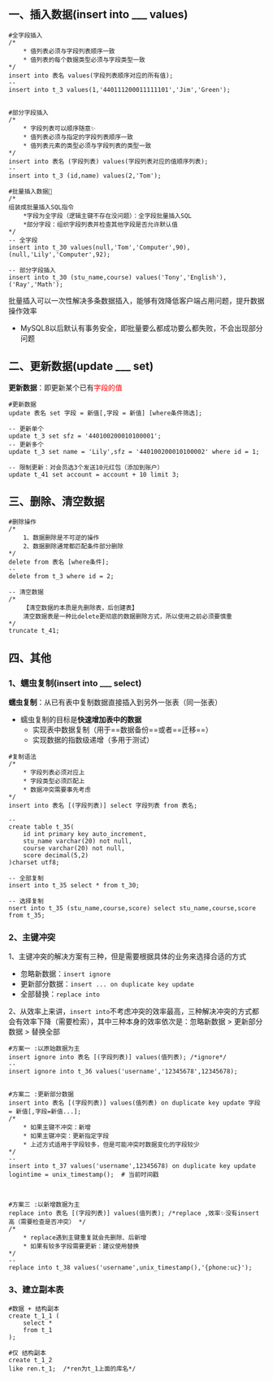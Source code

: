 ## 一、插入数据(insert into ___ values)

```mysql
#全字段插入
/*
	* 值列表必须与字段列表顺序一致
	* 值列表的每个数据类型必须与字段类型一致
*/
insert into 表名 values(字段列表顺序对应的所有值);
--
insert into t_3 values(1,'440111200011111101','Jim','Green');


#部分字段插入
/*
	* 字段列表可以顺序随意✨
	* 值列表必须与指定的字段列表顺序一致
	* 值列表元素的类型必须与字段列表的类型一致
*/
insert into 表名 (字段列表) values(字段列表对应的值顺序列表);
--
insert into t_3 (id,name) values(2,'Tom');

#批量插入数据💖
/*
组装成批量插入SQL指令
	*字段为全字段（逻辑主键不存在没问题）：全字段批量插入SQL
	*部分字段：组织字段列表并检查其他字段是否允许默认值
*/
-- 全字段
insert into t_30 values(null,'Tom','Computer',90),(null,'Lily','Computer',92);

-- 部分字段插入
insert into t_30 (stu_name,course) values('Tony','English'),('Ray','Math');
```

批量插入可以一次性解决多条数据插入，能够有效降低客户端占用问题，提升数据操作效率

* MySQL8以后默认有事务安全，即批量要么都成功要么都失败，不会出现部分问题



## 二、更新数据(update ___  set)

**更新数据**：即更新某个已有<span style="color: red;">字段的值</span>

```mysql
#更新数据
update 表名 set 字段 = 新值[,字段 = 新值] [where条件筛选];

-- 更新单个
update t_3 set sfz = '440100200010100001';
-- 更新多个
update t_3 set name = 'Lily',sfz = '440100200010100002' where id = 1;

-- 限制更新：对会员选3个发送10元红包（添加到账户）
update t_41 set account = account + 10 limit 3;
```



## 三、删除、清空数据

```mysql
#删除操作
/*
	1、数据删除是不可逆的操作
	2、数据删除通常都匹配条件部分删除
*/
delete from 表名 [where条件];
--
delete from t_3 where id = 2;

-- 清空数据
/*
	【清空数据的本质是先删除表，后创建表】
	清空数据表是一种比delete更彻底的数据删除方式，所以使用之前必须要慎重
*/
truncate t_41;
```



## 四、其他

### 1、蠕虫复制(insert into ___ select)

**蠕虫复制**：从已有表中复制数据直接插入到另外一张表（同一张表）

* 蠕虫复制的目标是**快速增加表中的数据**
  * 实现表中数据复制（用于==数据备份==或者==迁移==）
  * 实现数据的指数级递增（多用于测试）

```mysql
#复制语法
/*
	* 字段列表必须对应上
	* 字段类型必须匹配上
	* 数据冲突需要事先考虑
*/
insert into 表名 [(字段列表)] select 字段列表 from 表名;

--
create table t_35(
	id int primary key auto_increment,
    stu_name varchar(20) not null,
    course varchar(20) not null,
    score decimal(5,2)
)charset utf8;

-- 全部复制
insert into t_35 select * from t_30;

-- 选择复制
nsert into t_35 (stu_name,course,score) select stu_name,course,score from t_35;
```



### 2、主键冲突

1、主键冲突的解决方案有三种，但是需要根据具体的业务来选择合适的方式

* 忽略新数据：`insert ignore`
* 更新部分数据：`insert ... on duplicate key update`
* 全部替换：`replace into`

2、从效率上来讲，`insert into`不考虑冲突的效率最高，三种解决冲突的方式都会有效率下降（需要检索），其中三种本身的效率依次是：忽略新数据 > 更新部分数据 > 替换全部

```mysql
#方案一 :以原始数据为主
insert ignore into 表名 [(字段列表)] values(值列表); /*ignore*/
--
insert ignore into t_36 values('username','12345678',12345678);


#方案二 :更新部分数据
insert into 表名 [(字段列表)] values(值列表) on duplicate key update 字段 = 新值[,字段=新值...];
/*
	* 如果主键不冲突：新增
	* 如果主键冲突：更新指定字段
	* 上述方式适用于字段较多，但是可能冲突时数据变化的字段较少
*/
--
insert into t_37 values('username',12345678) on duplicate key update logintime = unix_timestamp();	# 当前时间戳



#方案三 :以新增数据为主
replace into 表名 [(字段列表)] values(值列表); /*replace ,效率✨没有insert高（需要检查是否冲突） */
/*
	* replace遇到主键重复就会先删除、后新增
	* 如果有较多字段需要更新：建议使用替换
*/
--
replace into t_38 values('username',unix_timestamp(),'{phone:uc}');

```

### 3、建立副本表

```mysql
#数据 + 结构副本
create t_1_1 (
    select *
    from t_1
);

#仅 结构副本
create t_1_2
like ren.t_1;  /*ren为t_1上面的库名*/
```



